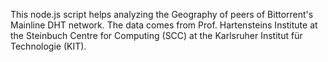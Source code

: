 This node.js script helps analyzing the Geography of peers of
Bittorrent's Mainline DHT network. The data comes from Prof.
Hartensteins Institute at the Steinbuch Centre for Computing (SCC) at
the Karlsruher Institut für Technologie (KIT).

